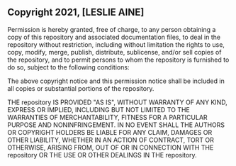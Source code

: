 ## Copyright 2021, [LESLIE AINE]

Permission is hereby granted, free of charge, to any person obtaining a copy of this repository and associated documentation files, to deal in the repository without restriction, including without limitation the rights to use, copy, modify, merge, publish, distribute, sublicense, and/or sell copies of the repository, and to permit persons to whom the repository is furnished to do so, subject to the following conditions:

The above copyright notice and this permission notice shall be included in all copies or substantial portions of the repository.

THE repository IS PROVIDED "AS IS", WITHOUT WARRANTY OF ANY KIND, EXPRESS OR IMPLIED, INCLUDING BUT NOT LIMITED TO THE WARRANTIES OF MERCHANTABILITY, FITNESS FOR A PARTICULAR PURPOSE AND NONINFRINGEMENT. IN NO EVENT SHALL THE AUTHORS OR COPYRIGHT HOLDERS BE LIABLE FOR ANY CLAIM, DAMAGES OR OTHER LIABILITY, WHETHER IN AN ACTION OF CONTRACT, TORT OR OTHERWISE, ARISING FROM, OUT OF OR IN CONNECTION WITH THE repository OR THE USE OR OTHER DEALINGS IN THE repository.
